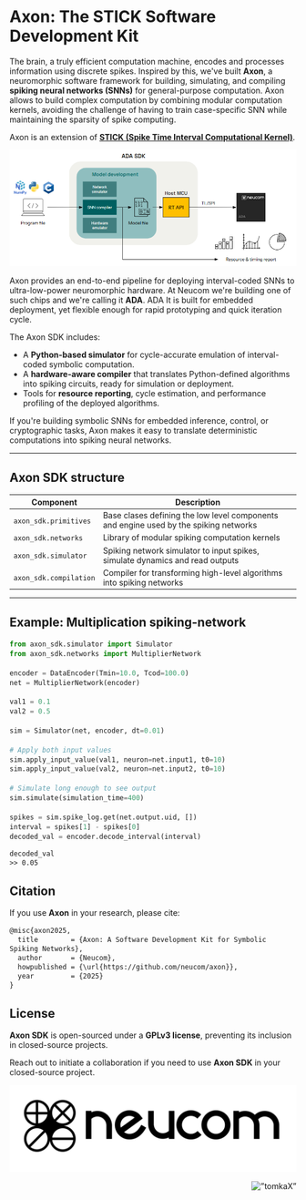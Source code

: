 # Axon: The STICK Software Development Kit

The brain, a truly efficient computation machine, encodes and processes information using discrete spikes. Inspired by this, we've built **Axon**, a neuromorphic software framework for building, simulating, and compiling **spiking neural networks (SNNs)** for general-purpose computation. Axon allows to build complex computation by combining modular computation kernels, avoiding the challenge of having to train case-specific SNN while maintaining the sparsity of spike computing.

Axon is an extension of **[STICK (Spike Time Interval Computational Kernel)](https://arxiv.org/abs/1507.06222)**.

![Axon Architecture](figs/Top-Architecture.png)

Axon provides an end-to-end pipeline for deploying interval-coded SNNs to ultra-low-power neuromorphic hardware. At Neucom we're building one of such chips and we're calling it **ADA**. ADA It is built for embedded deployment, yet flexible enough for rapid prototyping and quick iteration cycle.

The Axon SDK includes:

- A **Python-based simulator** for cycle-accurate emulation of interval-coded symbolic computation.
- A **hardware-aware compiler** that translates Python-defined algorithms into spiking circuits, ready for simulation or deployment.
- Tools for **resource reporting**, cycle estimation, and performance profiling of the deployed algorithms.

If you're building symbolic SNNs for embedded inference, control, or cryptographic tasks, Axon makes it easy to translate deterministic computations into spiking neural networks.

---

## Axon SDK structure

| Component           | Description                                                                 |
|---------------------|-----------------------------------------------------------------------------|
| `axon_sdk.primitives`    | Base clases defining the low level components and engine used by the spiking networks|
| `axon_sdk.networks`    | Library of modular spiking computation kernels |
| `axon_sdk.simulator`    | Spiking network simulator to input spikes, simulate dynamics and read outputs |
| `axon_sdk.compilation`     | Compiler for transforming high-level algorithms into spiking networks   |

---

## Example: Multiplication spiking-network
```python
from axon_sdk.simulator import Simulator
from axon_sdk.networks import MultiplierNetwork

encoder = DataEncoder(Tmin=10.0, Tcod=100.0)
net = MultiplierNetwork(encoder)

val1 = 0.1
val2 = 0.5

sim = Simulator(net, encoder, dt=0.01)

# Apply both input values
sim.apply_input_value(val1, neuron=net.input1, t0=10)
sim.apply_input_value(val2, neuron=net.input2, t0=10)

# Simulate long enough to see output
sim.simulate(simulation_time=400)

spikes = sim.spike_log.get(net.output.uid, [])
interval = spikes[1] - spikes[0]
decoded_val = encoder.decode_interval(interval)
```
```text
decoded_val
>> 0.05
```

## Citation
If you use **Axon** in your research, please cite:
```
@misc{axon2025,
  title        = {Axon: A Software Development Kit for Symbolic Spiking Networks},
  author       = {Neucom},
  howpublished = {\url{https://github.com/neucom/axon}},
  year         = {2025}
}
```

## License
**Axon SDK** is open-sourced under a **GPLv3 license**, preventing its inclusion in closed-source projects.

Reach out to initiate a collaboration if you need to use **Axon SDK** in your closed-source project.

![Neucom Logo](figs/neucom_logo.png)

<p align="right">
  <img src="https://komarev.com/ghpvc/?username=neucom-docs-intro&color=orange&style=pixel&label=VISITOR+COUNT" alt=”tomkaX” />
</p>